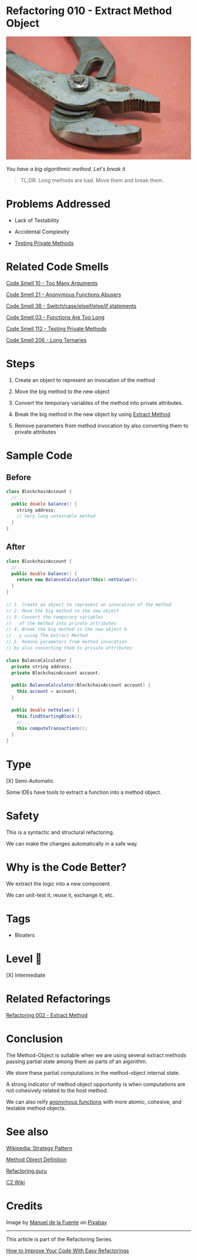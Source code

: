 # Refactoring 010 - Extract Method Object
            
![Refactoring 010 - Extract Method Object](Refactoring%20010%20-%20Extract%20Method%20Object.jpg)

*You have a big algorithmic method. Let's break it.*

> TL;DR: Long methods are bad. Move them and break them.

# Problems Addressed

- Lack of Testability

- Accidental Complexity

- [Testing Private Methods](https://github.com/mcsee/Software-Design-Articles/tree/main/Articles/Code%20Smells/Code%20Smell%20112%20-%20Testing%20Private%20Methods/readme.md)

# Related Code Smells

[Code Smell 10 - Too Many Arguments](https://github.com/mcsee/Software-Design-Articles/tree/main/Articles/Code%20Smells/Code%20Smell%2010%20-%20Too%20Many%20Arguments/readme.md) 

[Code Smell 21 - Anonymous Functions Abusers](https://github.com/mcsee/Software-Design-Articles/tree/main/Articles/Code%20Smells/Code%20Smell%2021%20-%20Anonymous%20Functions%20Abusers/readme.md)

[Code Smell 36 - Switch/case/elseif/else/if statements](https://github.com/mcsee/Software-Design-Articles/tree/main/Articles/Code%20Smells/Code%20Smell%2036%20-%20Switch%20case%20elseif%20else%20if%20statements/readme.md)
 
[Code Smell 03 - Functions Are Too Long](https://github.com/mcsee/Software-Design-Articles/tree/main/Articles/Code%20Smells/Code%20Smell%2003%20-%20Functions%20Are%20Too%20Long/readme.md)

[Code Smell 112 - Testing Private Methods](https://github.com/mcsee/Software-Design-Articles/tree/main/Articles/Code%20Smells/Code%20Smell%20112%20-%20Testing%20Private%20Methods/readme.md)

[Code Smell 206 - Long Ternaries](https://github.com/mcsee/Software-Design-Articles/tree/main/Articles/Code%20Smells/Code%20Smell%20206%20-%20Long%20Ternaries/readme.md)

# Steps

1. Create an object to represent an invocation of the method

2. Move the big method to the new object

3. Convert the temporary variables of the method into private attributes.

4. Break the big method in the new object by using [Extract Method](https://github.com/mcsee/Software-Design-Articles/tree/main/Articles/Refactorings/Refactoring%20002%20-%20Extract%20Method/readme.md)

5. Remove parameters from method invocation by also converting them to private attributes 

# Sample Code

## Before

<!-- [Gist Url](https://gist.github.com/mcsee/c8984513652806d25e26f5c184849af0) -->

```java
class BlockchainAccount {
  // ...
  public double balance() {
    string address;    
    // Very long untestable method
  }
}
```

## After

<!-- [Gist Url](https://gist.github.com/mcsee/77d24738ede67a5a99d28e796ce1fade) -->

```java
class BlockchainAccount {
  // ...
  public double balance() {
    return new BalanceCalculator(this).netValue();
  }
}

// 1. Create an object to represent an invocation of the method
// 2. Move the big method to the new object
// 3. Convert the temporary variables 
//   of the method into private attributes
// 4. Break the big method in the new object b
//   y using The Extract Method
// 5. Remove parameters from method invocation 
// by also converting them to private attributes 

class BalanceCalculator {
  private string address;
  private BlockchainAccount account;
  
  public BalanceCalculator(BlockchainAccount account) {
    this.account = account;
  }
  
  public double netValue() {
    this.findStartingBlock();
    //...
    this computeTransactions();
  }
}
```

# Type

[X] Semi-Automatic

Some IDEs have tools to extract a function into a method object.

# Safety

This is a syntactic and structural refactoring. 

We can make the changes automatically in a safe way.

# Why is the Code Better?

We extract the logic into a new component.

We can unit-test it, reuse it, exchange it, etc.

# Tags

- Bloaters 

# Level 🔋

[X] Intermediate

# Related Refactorings

[Refactoring 002 - Extract Method](https://github.com/mcsee/Software-Design-Articles/tree/main/Articles/Refactorings/Refactoring%20002%20-%20Extract%20Method/readme.md)

# Conclusion

The Method-Object is suitable when we are using several extract methods passing partial state among them as parts of an algorithm.

We store these partial computations in the method-object internal state.

A strong indicator of method object opportunity is when computations are not cohesively related to the host method.

We can also reify [anonymous functions](https://github.com/mcsee/Software-Design-Articles/tree/main/Articles/Code%20Smells/Code%20Smell%2021%20-%20Anonymous%20Functions%20Abusers/readme.md) with more atomic, cohesive, and testable method objects.

# See also

[Wikipedia: Strategy Pattern](https://en.wikipedia.org/wiki/Strategy_pattern)

[Method Object Definition](https://learning.oreilly.com/library/view/smalltalk-best-practice/9780132852098/ch03.xhtml)

[Refactoring.guru](https://refactoring.guru/es/replace-method-with-method-object)

[C2 Wiki](https://wiki.c2.com/?MethodObject)

# Credits

Image by [Manuel de la Fuente](https://pixabay.com/users/mfuente-1590732/) on [Pixabay](https://pixabay.com/)

* * * 

This article is part of the Refactoring Series.

[How to Improve Your Code With Easy Refactorings](https://github.com/mcsee/Software-Design-Articles/tree/main/Articles/Refactorings/How%20to%20Improve%20your%20Code%20With%20Easy%20Refactorings/readme.md)